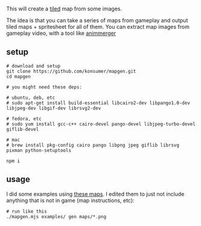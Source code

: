 This will create a [tiled](https://www.mapeditor.org/) map from some images.

The idea is that you can take a series of maps from gameplay and output tiled maps + spritesheet for all of them. You can extract map images from gameplay video, with a tool like [animmerger](https://bisqwit.iki.fi/source/animmerger.html)


## setup

```
# download and setup
git clone https://github.com/konsumer/mapgen.git
cd mapgen

# you might need these deps:

# ubuntu, deb, etc
# sudo apt-get install build-essential libcairo2-dev libpango1.0-dev libjpeg-dev libgif-dev librsvg2-dev

# fedora, etc
# sudo yum install gcc-c++ cairo-devel pango-devel libjpeg-turbo-devel giflib-devel

# mac
# brew install pkg-config cairo pango libpng jpeg giflib librsvg pixman python-setuptools

npm i
```

## usage

I did some examples using [these maps](https://nesmaps.com/maps/SuperMarioBrothers/SuperMarioBrothers.html). I edited them to just not include anything that is not in game (map instructions, etc):

```
# run like this
./mapgen.mjs examples/ gen maps/*.png
```

